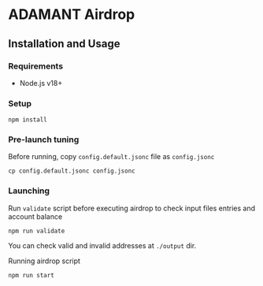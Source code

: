 # ADAMANT Airdrop

## Installation and Usage

### Requirements

* Node.js v18+

### Setup

```(bash)
npm install
```

### Pre-launch tuning

Before running, copy `config.default.jsonc` file as `config.jsonc`

```(bash)
cp config.default.jsonc config.jsonc
```

### Launching

Run `validate` script before executing airdrop to check input files entries and account balance

```(bash)
npm run validate
```

You can check valid and invalid addresses at `./output` dir.

Running airdrop script

```(bash)
npm run start
```
